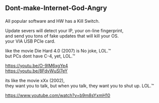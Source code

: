 ## Dont-make-Internet-God-Angry </p>

All popular software and HW has a Kill Switch. </p>

Update severs will detect your IP, your on-line fingerprint,</br>
and send you tons of fake updates that will kill your OS. </br>
your VIA USB PCIe card. </p> 

like the movie Die Hard 4.0 (2007) is No joke, LOL.™ </br>
but PCs dont have C-4, yet, LOL.™ </p>
https://youtu.be/O-9lM6xgYe4 </br>
https://youtu.be/8FdvWuSl7eY

its like the movie xXx (2002), </br>
they want you to talk, but when you talk, they want you to shut up. LOL.™

https://www.youtube.com/watch?v=b9m8sYxmH10
